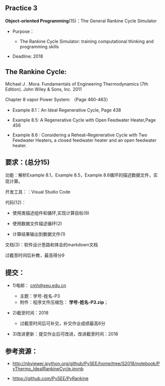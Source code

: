## Practice 3

**Object-oriented Programming**(15)：The General Rankine Cycle Simulator 
  
* Purpose： 
   * The Rankine Cycle Simulator: training computational thinking and  programming skills   

* Deadline: 2018

## The Rankine Cycle: 

Michael J . Mora. Fundamentals of Engineering Thermodynamics (7th Edition).  John Wiley & Sons, Inc. 2011

Chapter 8 vapor Power System:  （Page 460-463）

* Example 8.1：An Ideal Regenerative Cycle, Page 438

* Example 8.5: A Regenerative Cycle with Open Feedwater Heater,Page 456

* Example 8.6 : Considering a Reheat–Regenerative Cycle with Two Feedwater Heaters, a closed feedwater heater and an open feedwater heater. 


## 要求：(总分15)

   功能：解析Example 8.1，Example 8.5，Example 8.6循环的描述数据文件，实现计算。

   开发工具：：Visual Studio Code
     
  代码(12)：

   * 使用类描述组件和循环,实现计算目标(9)

   * 使用数据文件描述循环(2)
      
   * 计算结果输出到数据文件(1)
    
  文档(3)：软件设计思路和体会的markdown文档
   
  过截至时间后补教，最高得分9


## 提交：
* 1)电邮： cmh@seu.edu.cn
   * 主题：学号-姓名-P3
   * 附件：程序文件压缩包： **学号-姓名-P3.zip**；

* 2)截至时间：2018
   * 过截至时间后可补交，补交作业成绩最高6分

* 3)改进更新：提交作业后可改进，改进截至时间：2018

## 参考资源：

*  http://nbviewer.ipython.org/github/PySEE/home/tree/S2018/notebook/PyThermo_IdealRankineCycle.ipynb
 
*  https://github.com/PySEE/PyRankine




  


